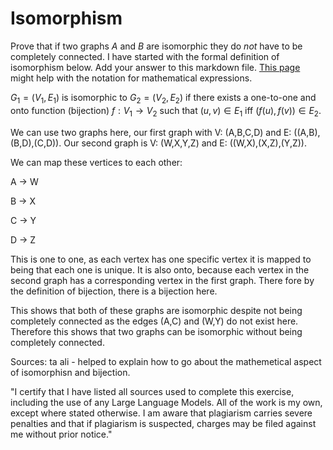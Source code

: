 # Isomorphism

Prove that if two graphs $A$ and $B$ are isomorphic they do *not* have to
be completely connected. I have started with the formal definition of
isomorphism below. Add your answer to this markdown file. [This
page](https://docs.github.com/en/get-started/writing-on-github/working-with-advanced-formatting/writing-mathematical-expressions)
might help with the notation for mathematical expressions.

$G_1=(V_1 , E_1)$ is isomorphic to $G_2 = (V_2, E_2)$ if there exists a
one-to-one and onto function (bijection) $f: V_1 \rightarrow V_2$ such that $(u,v)
\in E_1$ iff $(f(u),f(v)) \in E_2$.

We can use two graphs here, our first graph with V: (A,B,C,D) and E: ((A,B),(B,D),(C,D)). Our second graph is V: (W,X,Y,Z) and E: ((W,X),(X,Z),(Y,Z)). 

We can map these vertices to each other:

A -> W 

B -> X

C -> Y 

D -> Z 

This is one to one, as each vertex has one specific vertex it is mapped to being that each one is unique. It is also onto, because each vertex in the second graph has a corresponding vertex in the first graph. There fore by the definition of bijection, there is a bijection here. 

This shows that both of these graphs are isomorphic despite not being completely connected as the edges (A,C) and (W,Y) do not exist here. Therefore this shows that two graphs can be isomorphic without being completely connected.





Sources:
ta ali - helped to explain how to go about the mathemetical aspect of isomorphisn and bijection. 


"I certify that I have listed all sources used to complete this exercise, including the use of any Large Language Models. All of the work is my own, except where stated otherwise. I am aware that plagiarism carries severe penalties and that if plagiarism is suspected, charges may be filed against me without prior notice."


